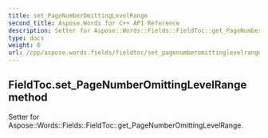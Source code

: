 ```yaml
---
title: set_PageNumberOmittingLevelRange
second_title: Aspose.Words for C++ API Reference
description: Setter for Aspose::Words::Fields::FieldToc::get_PageNumberOmittingLevelRange. 
type: docs
weight: 0
url: /cpp/aspose.words.fields/fieldtoc/set_pagenumberomittinglevelrange/
---
```

## FieldToc.set_PageNumberOmittingLevelRange method


Setter for Aspose::Words::Fields::FieldToc::get_PageNumberOmittingLevelRange. 

